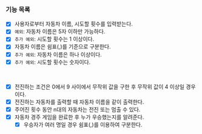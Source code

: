 ### 기능 목록 

- [x] 사용자로부터 자동차 이름, 시도할 횟수를 입력받는다.
- [x] `예외`: 자동차 이름은 5자 이하만 가능하다.
- [x] `추가 예외`: 시도할 횟수는 1 이상이다. 
- [x] 자동차 이름은 쉼표(,)를 기준으로 구분한다.
- [x] `추가 예외`: 자동차 이름은 하나 이상이다.
- [x] `추가 예외`: 시도할 횟수는 숫자이다.

<br>

- [x] 전진하는 조건은 0에서 9 사이에서 무작위 값을 구한 후 무작위 값이 4 이상일 경우이다.
- [x] 전진하는 자동차를 출력할 때 자동차 이름을 같이 출력한다.
- [x] 주어진 횟수 동안 n대의 자동차는 전진 또는 멈출 수 있다.
- [x] 자동차 경주 게임을 완료한 후 누가 우승했는지를 알려준다.
  - [x] 우승자가 여러 명일 경우 쉼표(,)를 이용하여 구분한다.